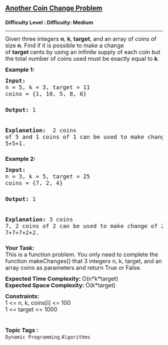 <h2><a href="https://www.geeksforgeeks.org/problems/another-coin-change-problem--170647/1?page=2&category=Dynamic%20Programming&difficulty=Medium&status=unsolved&sortBy=submissions">Another Coin Change Problem</a></h2><h3>Difficulty Level : Difficulty: Medium</h3><hr><div class="problems_problem_content__Xm_eO"><p><span style="font-size: 18px;">Given three integers <strong>n</strong>, <strong>k</strong>,<strong> target</strong>,&nbsp;and an array of coins of size <strong>n</strong>.&nbsp;Find if it is possible to make a change of&nbsp;<strong>target&nbsp;</strong>cents by using an infinite supply of each coin&nbsp;but the total number of coins used must be exactly equal to&nbsp;<strong>k</strong>.</span></p>
<p><strong><span style="font-size: 18px;">Example 1:</span></strong></p>
<pre><span style="font-size: 18px;"><strong>Input:</strong>
n = 5, k = 3, target = 11
coins = {1, 10, 5, 8, 6}</span>

<span style="font-size: 18px;"><strong>Output:</strong> 
1</span>

<span style="font-size: 18px;"><strong>Explanation: </strong>
2 coins of 5 and 1 coins of 1 can be used 
to make change of 11 i.e. 11 =&gt; 5+5+1.</span></pre>
<p><strong><span style="font-size: 18px;">Example 2:</span></strong></p>
<pre><span style="font-size: 18px;"><strong>Input:</strong>
n = 3, k = 5, target = 25
coins = {7, 2, 4}</span>

<span style="font-size: 18px;"><strong>Output:</strong>
1</span>

<span style="font-size: 18px;"><strong>Explanation:</strong>
3 coins 7, 2 coins of 2 can be used to
make change of 25 i.e. 25 =&gt; 7+7+7+2+2.</span></pre>
<p><span style="font-size: 18px;"><strong>Your Task:</strong><br>This is a function problem. You only need to complete the function makeChanges()&nbsp;that 3 integers&nbsp;n, k, target,&nbsp;and an array&nbsp;coins as&nbsp;parameters and return True&nbsp;or False.</span></p>
<p><span style="font-size: 18px;"><strong>Expected Time Complexity: </strong>O(n*k*target)<br><strong>Expected Space Complexity: </strong>O(k*target)</span></p>
<p><span style="font-size: 18px;"><strong>Constraints:</strong><br>1 &lt;= n, k, coins[i]&nbsp;&lt;= 100<br>1 &lt;= target &lt;= 1000</span></p></div><br><p><span style=font-size:18px><strong>Topic Tags : </strong><br><code>Dynamic Programming</code>&nbsp;<code>Algorithms</code>&nbsp;